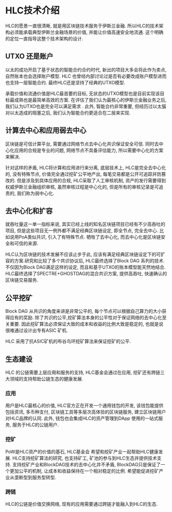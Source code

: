 # HLC技术介绍

HLC的愿景一直很清晰, 就是用区块链技术服务于伊斯兰金融. 所以HLC的技术架构必须能承载典型伊斯兰金融场景的价值, 并能让价值高速安全地流通. 这个明确的定位一直指导这整个技术架构的设计.

## UTXO 还是账户
以太的成功开启了基于状态的智能合约合约时代, 新出的项目大多会将此作为卖点, 自然账本也会选择账户模型. HLC 也曾经内部讨论过是否有必要改成账户模型进而也支持一层智能合约. 最终HLC还是坚持了经典的UTXO模型. 

承载价值和流通价值是HLC最首要的目标, 无状态的UTXO模型也是目前实现该目标最成熟也是最简单高效的方案. 在评估了我们认为最核心的伊斯兰金融业务之后, 我们认为UTXO也是完全可以满足需求 . 此外, 智能合约非常重要, 但经历过以太猫对以太造成的阻塞之后, 我们认为智能合约更适合在二层来实现. 

## 计算去中心和应用弱去中心	
区块链是可信计算平台, 需要通过网络节点去中心化共识保证安全可信. 同时去中心化应用的合规是专业的问题, 网络节点不具备评估能力, 所以需要中心化的方案来解决. 

针对这样的矛盾, HLC将计算和应用进行来分离, 底层技术上, HLC是完全去中心化的, 没有特殊节点, 价值完全通过挖矿公平地产出, 每笔交易都是公开可追踪并防篡改的. 但是涉及到具体应用的合规, HLC采取了人工审核机制, 资产的发行需要得到权威伊斯兰金融组织审核, 虽然审核过程是中心化的, 但是所有的审核记录是可追责的, 我们称为弱中心化.

## 去中心化和扩容
就吞吐量这一单一指标来说, 其实已经上线的知名区块链项目已经有不少高吞吐的项目, 但是这些项目无一例外都不满足经典区块链设定, 即全节点, 完全去中心. 比如说用PoA类似共识, 引入了有特殊节点. 牺牲了去中心化, 而去中心化是区块链安全和可信的来源. 

HLC认为区块链的技术发展不应该止步于此, 应该有满足经典区块链设定下的可扩容的方案.研究和比较了多个共识协议后, HLC最终选择了Block DAG 系列的技术. 不仅因为Block DAG满足这样的设定, 而且和基于UTXO的账本模型能天然地结合. HLC最终选择了SPECTRE+GHOSTDAG的混合共识方案, 提供高吞吐, 快速确认的区块链交易服务.

## 公平挖矿
Block DAG 从共识的角度来讲是非常公平的, 每个节点可以根据自己算力的大小获得应有的奖励. 除了共识的公平,挖矿算法本身的公平性对于保证网络的去中心化至关重要. 因此挖矿算法必须保证大致的成本和收益的比例大致是稳定的, 也就是说很难通过设计出专有ASIC 矿机.

HLC 采用了抗ASIC矿机的布谷鸟环挖矿算法来保证挖矿的公平.

## 生态建设
HLC 的公链需要上层应用和服务的支持, HLC基金会通过在应用, 挖矿还有跨链三大领域的支持帮助公链生态的健康发展.

### 应用
用户是HLC最核心的价值, HLC官方正在开发一个通用钱包的开发, 该钱包能提供包括资讯, 多币种支付, 区块链工具等多层次高体验的区块链服务, 建立区块链用户对HLC品牌的认同. 此外, 钱包也会集成HLC的资产管理到DApp 使用的一站式服务, 服务于HLC的公链用户.

### 挖矿
PoW是HLC资产的价值的基石, HLC基金会 希望和挖矿产业一起帮助HLC健康发展. HLC支持挖矿算法的研究, 也支持矿工, 矿池的参与到HLC生态并提供技术支持. 支持挖矿产业和BlockDAG技术的去中心化并不矛盾, BlockDAG只是保证了一个更加公平的机制, 让成本和收益保持在一个相对稳定的比例. 希望能促进挖矿产业从垄断型到服务型转型.

### 跨链
HLC的公链是价值交换网络, 现有的应用需要通过跨链才能融入到HLC的生态.  